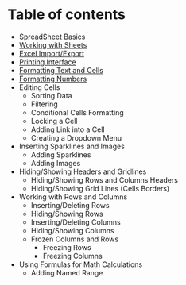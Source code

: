 # Table of contents

* [SpreadSheet Basics](basics.md)
* [Working with Sheets](work_with_sheets.md)	
* [Excel Import/Export](excel_import_export.md)
* [Printing Interface](print_content.md)
* [Formatting Text and Cells](formatting_cells.md)
* [Formatting Numbers](formatting_numbers.md)
* Editing Cells
	* Sorting Data
	* Filtering
	* Conditional Cells Formatting
	* Locking a Cell
	* Adding Link into a Cell
	* Creating a Dropdown Menu
* Inserting Sparklines and Images
	* Adding Sparklines
	* Adding Images
* Hiding/Showing Headers and Gridlines
	* Hiding/Showing Rows and Columns Headers
	* Hiding/Showing Grid Lines (Cells Borders)
* Working with Rows and Columns
	* Inserting/Deleting Rows
	* Hiding/Showing Rows
	* Inserting/Deleting Columns
	* Hiding/Showing Columns
	* Frozen Columns and Rows
		* Freezing Rows
		* Freezing Columns
* Using Formulas for Math Calculations
	* Adding Named Range

